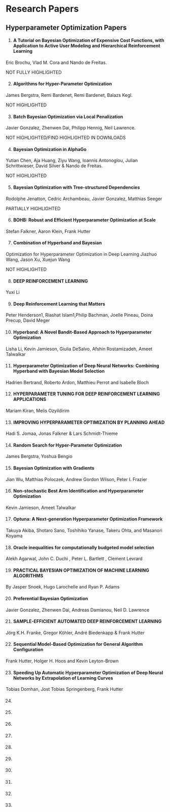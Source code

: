 # Research Papers

## Hyperparameter Optimization Papers
1. #### A Tutorial on Bayesian Optimization of Expensive Cost Functions, with Application to Active User Modeling and Hierarchical Reinforcement Learning
 Eric Brochu, Vlad M. Cora and Nando de Freitas.

 NOT FULLY HIGHLIGHTED

2. #### Algorithms for Hyper-Parameter Optimization
 James Bergstra, Remi Bardenet, Remi Bardenet, Balazs Kegl.

 NOT HIGHLIGHTED

3. #### Batch Bayesian Optimization via Local Penalization
 Javier Gonzalez, Zhenwen Dai, Philipp Hennig, Neil Lawrence.

 NOT HIGHLIGHTED/FIND HIGHLIGHTED IN DOWNLOADS

4. #### Bayesian Optimization in AlphaGo
 Yutian Chen, Aja Huang, Ziyu Wang, Ioannis Antonoglou, Julian Schrittwieser,
David Silver & Nando de Freitas.

 NOT HIGHLIGHTED

5. #### Bayesian Optimization with Tree-structured Dependencies
 Rodolphe Jenatton, Cedric Archambeau, Javier Gonzalez, Matthias Seeger

 PARTIALLY HIGHLIGHTED

6. #### BOHB: Robust and Efficient Hyperparameter Optimization at Scale
 Stefan Falkner, Aaron Klein, Frank Hutter

7. #### Combination of Hyperband and Bayesian
Optimization for Hyperparameter Optimization
in Deep Learning
 Jiazhuo Wang, Jason Xu, Xuejun Wang

 NOT HIGHLIGHTED

8. #### DEEP REINFORCEMENT LEARNING
 Yuxi Li

9. #### Deep Reinforcement Learning that Matters
 Peter Henderson1, Riashat Islam1,Philip Bachman, Joelle Pineau, Doina Precup, David Meger

10. #### Hyperband: A Novel Bandit-Based Approach to Hyperparameter Optimization
 Lisha Li, Kevin Jamieson, Giulia DeSalvo, Afshin Rostamizadeh, Ameet Talwalkar

11. #### Hyperparameter Optimization of Deep Neural Networks: Combining Hyperband with Bayesian Model Selection
  Hadrien Bertrand, Roberto Ardon, Matthieu Perrot and Isabelle Bloch

12. #### HYPERPARAMETER TUNING FOR DEEP REINFORCEMENT LEARNING APPLICATIONS
 Mariam Kiran, Melis Ozyildirim
 
13. #### IMPROVING HYPERPARAMETER OPTIMIZATION BY PLANNING AHEAD
 Hadi S. Jomaa, Jonas Falkner & Lars Schmidt-Thieme

14. #### Random Search for Hyper-Parameter Optimization
 James Bergstra, Yoshua Bengio

15. #### Bayesian Optimization with Gradients
 Jian Wu, Matthias Poloczek, Andrew Gordon Wilson,  Peter I. Frazier

16. #### Non-stochastic Best Arm Identification and Hyperparameter Optimization
 Kevin Jamieson, Ameet Talwalkar

17. #### Optuna: A Next-generation Hyperparameter Optimization Framework
 Takuya Akiba, Shotaro Sano, Toshihiko Yanase, Takeru Ohta, and Masanori Koyama

18. #### Oracle inequalities for computationally budgeted model selection
 Alekh Agarwal, John C. Duchi , Peter L. Bartlett , Clement Levrard

19. #### PRACTICAL BAYESIAN OPTIMIZATION OF MACHINE LEARNING ALGORITHMS
 By Jasper Snoek, Hugo Larochelle and Ryan P. Adams
 
20. #### Preferential Bayesian Optimization
 Javier Gonzalez, Zhenwen Dai, Andreas Damianou, Neil D. Lawrence

21. #### SAMPLE-EFFICIENT AUTOMATED DEEP REINFORCEMENT LEARNING
 Jörg K.H. Franke, Gregor Köhler, André Biedenkapp & Frank Hutter

22. #### Sequential Model-Based Optimization for General Algorithm Configuration
 Frank Hutter, Holger H. Hoos and Kevin Leyton-Brown

23. #### Speeding Up Automatic Hyperparameter Optimization of Deep Neural Networks by Extrapolation of Learning Curves
 Tobias Domhan, Jost Tobias Springenberg, Frank Hutter


24. #### 


25. #### 


26. #### 


27. #### 


28. #### 


29. #### 


30. #### 


31. #### 


32. #### 


33. #### 


